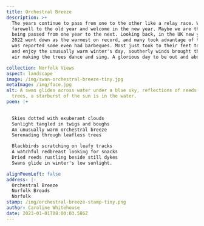 ```yaml
---
title: Orchestral Breeze
description: >+
  The years continue to pass from one to the other like a relay race. We say
  farewell to the old year and welcome in the new year. Maybe we are the battens
  being passed from one year to the next. Looking back, in the UK new years day
  2022 went down as the warmest on record, and many took advantage of this, it
  was reported some even had barbeques. Most just took to their feet to get out
  and enjoy the unusually warm winter's day, southerly winds brought the warmer
  air making the trees dance and sing. A glorious day to be out and about.

collection: Norfolk Views
aspect: landscape
image: /img/swan-orchestral-breeze-tiny.jpg
metaImage: /img/face.jpg
alt: A swan glides across water under a blue sky, reflections of reeds and
  trees, a starburst of the sun is in the water.
poem: |+
  

  Skies dotted with exuberant clouds
  Sunlight tangled in twigs and boughs
  An unusually warm orchestral breeze
  Serenading through leafless trees

  Blackbirds scratching on leafy tracks
  A watchful redbreast looking for snacks
  Dried reeds rustling beside still dykes 
  Swans glide in winter's low sunlight.

alignPoemLeft: false
address: |-
  Orchestral Breeze
  Norfolk Broads
  Norfolk
stamp: /img/orchestral-breeze-stamp-tiny.png
author: Caroline Whitehouse
date: 2023-01-01T08:00:03.586Z
---
```


